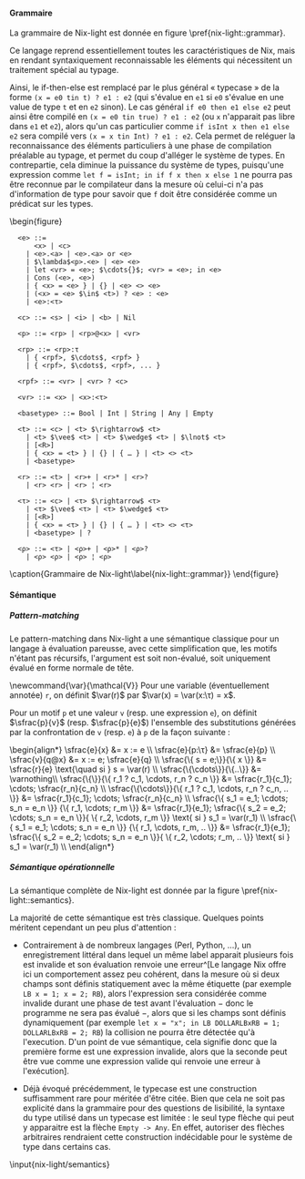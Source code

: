 #### Grammaire

La grammaire de Nix-light est donnée en figure \pref{nix-light::grammar}.

Ce langage reprend essentiellement toutes les caractéristiques de Nix, mais en
rendant syntaxiquement reconnaissable les éléments qui nécessitent un traitement
spécial au typage.

Ainsi, le if-then-else est remplacé par le plus général « typecase » de la
forme `(x = e0 tin t) ? e1 : e2` (qui s'évalue en `e1` si `e0` s'évalue en une
value de type `t` et en `e2` sinon). Le cas général `if e0 then e1 else e2`
peut ainsi être compilé en `(x = e0 tin true) ? e1 : e2` (ou `x` n'apparait pas
libre dans `e1` et `e2`), alors qu'un cas particulier comme
`if isInt x then e1 else e2` sera compilé vers `(x = x tin Int) ? e1 : e2`.
Cela permet de reléguer la reconnaissance des éléments particuliers à une phase
de compilation préalable au typage, et permet du coup d'alléger le système de
types. En contrepartie, cela diminue la puissance du système de types,
puisqu'une expression comme `let f = isInt; in if f x then x else 1` ne pourra
pas être reconnue par le compilateur dans la mesure où celui-ci n'a pas
d'information de type pour savoir que `f` doit être considérée comme un
prédicat sur les types.

\begin{figure}
  ```
    <e> ::=
        <x> | <c>
      | <e>.<a> | <e>.<a> or <e>
      | $\lambda$<p>.<e> | <e> <e>
      | let <vr> = <e>; $\cdots{}$; <vr> = <e>; in <e>
      | Cons (<e>, <e>)
      | { <x> = <e> } | {} | <e> <> <e>
      | (<x> = <e> $\in$ <t>) ? <e> : <e>
      | <e>:<τ>

    <c> ::= <s> | <i> | <b> | Nil

    <p> ::= <rp> | <rp>@<x> | <vr>

    <rp> ::= <rp>:τ
      | { <rpf>, $\cdots$, <rpf> }
      | { <rpf>, $\cdots$, <rpf>, ... }

    <rpf> ::= <vr> | <vr> ? <c>

    <vr> ::= <x> | <x>:<τ>

    <basetype> ::= Bool | Int | String | Any | Empty

    <t> ::= <c> | <t> $\rightarrow$ <t>
      | <t> $\vee$ <t> | <t> $\wedge$ <t> | $\lnot$ <t>
      | [<R>]
      | { <x> = <t> } | {} | { … } | <t> <> <t>
      | <basetype>

    <r> ::= <t> | <r>+ | <r>* | <r>?
      | <r> <r> | <r> ¦ <r>

    <τ> ::= <c> | <τ> $\rightarrow$ <τ>
      | <τ> $\vee$ <τ> | <τ> $\wedge$ <τ>
      | [<R>]
      | { <x> = <τ> } | {} | { … } | <τ> <> <τ>
      | <basetype> | ?

    <ρ> ::= <τ> | <ρ>+ | <ρ>* | <ρ>?
      | <ρ> <ρ> | <ρ> ¦ <ρ>
  ```
  \caption{Grammaire de Nix-light\label{nix-light::grammar}}
\end{figure}

#### Sémantique

##### Pattern-matching

Le pattern-matching dans Nix-light a une sémantique classique pour un langage à
évaluation pareusse, avec cette simplification que, les motifs n'étant pas
récursifs, l'argument est soit non-évalué, soit uniquement évalué en forme
normale de tête.

\newcommand{\var}{\mathcal{V}}
Pour une variable (éventuellement annotée) `r`, on définit $\var(r)$ par
$\var(x) = \var(x:\τ) = x$.

Pour un motif `p` et une valeur `v` (resp. une expression `e`), on définit
$\sfrac{p}{v}$ (resp. $\sfrac{p}{e}$) l'ensemble des substitutions générées
par la confrontation de `v` (resp. `e`) à `p` de la façon suivante :

\begin{align\*}
  \sfrac{e}{x}    &= x := e \\\\
  \sfrac{e}{p:\τ}  &= \sfrac{e}{p} \\\\
  \sfrac{v}{q@x}  &= x := e; \sfrac{e}{q} \\\\
  \sfrac{\\{ s = e;\\}}{\\{ x \\}}
   &= \sfrac{r}{e} \text{\quad si } s = \var(r) \\\\
  \sfrac{\\{\cdots\\}}{\\{..\\}} &= \varnothing\\\\
  \sfrac{\\{\\}}{\\{ r\_1 ? c\_1, \cdots, r\_n ? c\_n \\}}
   &= \sfrac{r\_1}{c\_1}; \cdots; \sfrac{r\_n}{c\_n} \\\\
  \sfrac{\\{\cdots\\}}{\\{ r\_1 ? c\_1, \cdots, r\_n ? c\_n, .. \\}}
   &= \sfrac{r\_1}{c\_1}; \cdots; \sfrac{r\_n}{c\_n} \\\\
  \sfrac{\\{ s\_1 = e\_1; \cdots; s\_n = e\_n \\}}
   {\\{ r\_1, \cdots; r\_m \\}}
   &= \sfrac{r\_1}{e\_1}; \sfrac{\\{ s\_2 = e\_2; \cdots; s\_n = e\_n \\}}{
   \\{ r\_2, \cdots, r\_m \\}}
  \text{ si } s\_1 = \var(r\_1) \\\\
  \sfrac{\\{ s\_1 = e\_1; \cdots; s\_n = e\_n \\}}
   {\\{ r\_1, \cdots, r\_m, .. \\}}
   &= \sfrac{r\_1}{e\_1}; \sfrac{\\{ s\_2 = e\_2; \cdots; s\_n = e\_n \\}}{
   \\{ r\_2, \cdots; r\_m, .. \\}}
  \text{ si } s\_1 = \var(r\_1) \\\\
\end{align\*}

##### Sémantique opérationnelle

La sémantique complète de Nix-light est donnée par la
figure \pref{nix-light::semantics}.

La majorité de cette sémantique est très classique. Quelques points méritent
cependant un peu plus d'attention :

- Contrairement à de nombreux langages (Perl, Python, …), un enregistrement
  littéral dans lequel un même label apparait plusieurs fois est invalide et
  son évaluation renvoie une erreur^[Le langage Nix offre ici un comportement
  assez peu cohérent, dans la mesure où si deux champs sont définis
  statiquement avec la même étiquette (par exemple `LB x = 1; x = 2; RB`),
  alors l'expression sera considérée comme invalide durant une phase de test
  avant l'évaluation − donc le programme ne sera pas évalué −, alors que si les
  champs sont définis dynamiquement (par exemple `let x = "x"; in LB
  DOLLARLBxRB = 1; DOLLARLBxRB = 2; RB`) la collision ne pourra être détectée
  qu'à l'execution. D'un point de vue sémantique, cela signifie donc que la
  première forme est une expression invalide, alors que la seconde peut être
  vue comme une expression valide qui renvoie une erreur à l'exécution].

- Déjà évoqué précédemment, le typecase est une construction suffisamment rare
  pour méritée d'être citée.
  Bien que cela ne soit pas explicité dans la grammaire pour des questions de
  lisibilité, la syntaxe du type utilisé dans un typecase est limitée : le seul
  type flèche qui peut y apparaitre est la flèche `Empty -> Any`.
  En effet, autoriser des flèches arbitraires rendraient cette construction
  indécidable pour le système de type dans certains cas.

\input{nix-light/semantics}
